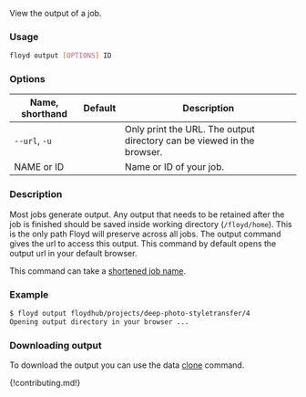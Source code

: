 View the output of a job.

### Usage
```bash
floyd output [OPTIONS] ID
```

### Options
| Name, shorthand | Default | Description |
| --------------- | ------- | ----------- |
| `--url`, `-u` |      | Only print the URL. The output directory can be viewed in the browser. |
| NAME or ID |      | Name or ID of your job. |

### Description
Most jobs generate output. Any output that needs to be retained after the job is finished should be saved inside working directory (`/floyd/home`).
This is the only path Floyd will preserve across all jobs. The output command gives the url to access this output. This command by default opens the
output url in your default browser.

This command can take a [shortened job name](../guides/shortnames).

### Example
```bash
$ floyd output floydhub/projects/deep-photo-styletransfer/4
Opening output directory in your browser ...
```

### Downloading output

To download the output you can use the data [clone](data.md#floyd-data-clone) command.

{!contributing.md!}
